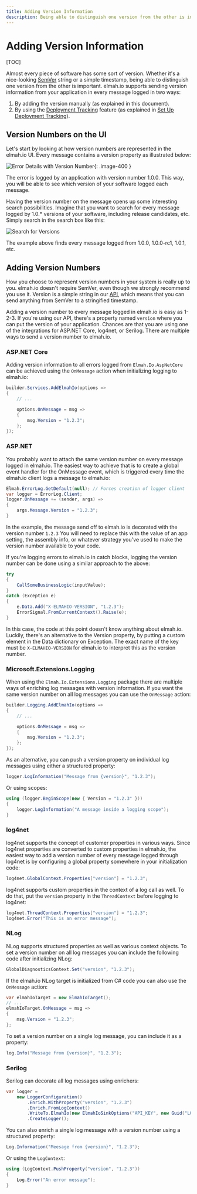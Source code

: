 ```yaml
---
title: Adding Version Information
description: Being able to distinguish one version from the other is important. elmah.io supports versioning as described in this document.
---
```


# Adding Version Information

[TOC]

Almost every piece of software has some sort of version. Whether it's a nice-looking [SemVer](https://semver.org/) string or a simple timestamp, being able to distinguish one version from the other is important. elmah.io supports sending version information from your application in every message logged in two ways:

1. By adding the version manually (as explained in this document).
2. By using the [Deployment Tracking](https://elmah.io/features/deployment-tracking/) feature (as explained in [Set Up Deployment Tracking](setup-deployment-tracking.md)).

## Version Numbers on the UI
Let's start by looking at how version numbers are represented in the elmah.io UI. Every message contains a version property as illustrated below:

![Error Details with Version Number](images/version-details-v2.png){: .image-400 }

The error is logged by an application with version number 1.0.0. This way, you will be able to see which version of your software logged each message.

Having the version number on the message opens up some interesting search possibilities. Imagine that you want to search for every message logged by 1.0.* versions of your software, including release candidates, etc. Simply search in the search box like this:

![Search for Versions](images/version-search-v2.png)

The example above finds every message logged from 1.0.0, 1.0.0-rc1, 1.0.1, etc.

## Adding Version Numbers

How you choose to represent version numbers in your system is really up to you. elmah.io doesn't require SemVer, even though we strongly recommend you use it. Version is a simple string in our [API](https://elmah.io/api/v3/), which means that you can send anything from SemVer to a stringified timestamp.

Adding a version number to every message logged in elmah.io is easy as 1-2-3. If you're using our API, there's a property named `version` where you can put the version of your application. Chances are that you are using one of the integrations for ASP.NET Core, log4net, or Serilog. There are multiple ways to send a version number to elmah.io.

### ASP.NET Core

Adding version information to all errors logged from `Elmah.Io.AspNetCore` can be achieved using the `OnMessage` action when initializing logging to elmah.io:

```csharp
builder.Services.AddElmahIo(options =>
{
    // ...

    options.OnMessage = msg =>
    {
        msg.Version = "1.2.3";
    };
});
```

### ASP.NET

You probably want to attach the same version number on every message logged in elmah.io. The easiest way to achieve that is to create a global event handler for the OnMessage event, which is triggered every time the elmah.io client logs a message to elmah.io:

```csharp
Elmah.ErrorLog.GetDefault(null); // Forces creation of logger client
var logger = ErrorLog.Client;
logger.OnMessage += (sender, args) =>
{
    args.Message.Version = "1.2.3";
}
```

In the example, the message send off to elmah.io is decorated with the version number `1.2.3` You will need to replace this with the value of an app setting, the assembly info, or whatever strategy you've used to make the version number available to your code.

If you're logging errors to elmah.io in catch blocks, logging the version number can be done using a similar approach to the above:

```csharp
try
{
    CallSomeBusinessLogic(inputValue);
}
catch (Exception e)
{
    e.Data.Add("X-ELMAHIO-VERSION", "1.2.3");
    ErrorSignal.FromCurrentContext().Raise(e);
}
```

In this case, the code at this point doesn't know anything about elmah.io. Luckily, there's an alternative to the Version property, by putting a custom element in the Data dictionary on Exception. The exact name of the key must be `X-ELMAHIO-VERSION` for elmah.io to interpret this as the version number.

### Microsoft.Extensions.Logging

When using the `Elmah.Io.Extensions.Logging` package there are multiple ways of enriching log messages with version information. If you want the same version number on all log messages you can use the `OnMessage` action:

```csharp
builder.Logging.AddElmahIo(options =>
{
    // ...

    options.OnMessage = msg =>
    {
        msg.Version = "1.2.3";
    };
});
```

As an alternative, you can push a version property on individual log messages using either a structured property:

```csharp
logger.LogInformation("Message from {version}", "1.2.3");
```

Or using scopes:

```csharp
using (logger.BeginScope(new { Version = "1.2.3" }))
{
    logger.LogInformation("A message inside a logging scope");
}
```

### log4net

log4net supports the concept of customer properties in various ways. Since log4net properties are converted to custom properties in elmah.io, the easiest way to add a version number of every message logged through log4net is by configuring a global property somewhere in your initialization code:

```csharp
log4net.GlobalContext.Properties["version"] = "1.2.3";
```

log4net supports custom properties in the context of a log call as well. To do that, put the `version` property in the `ThreadContext` before logging to log4net:

```csharp
log4net.ThreadContext.Properties["version"] = "1.2.3";
log4net.Error("This is an error message");
```

### NLog

NLog supports structured properties as well as various context objects. To set a version number on all log messages you can include the following code after initializing NLog:

```csharp
GlobalDiagnosticsContext.Set("version", "1.2.3");
```

If the elmah.io NLog target is initialized from C# code you can also use the `OnMessage` action:

```csharp
var elmahIoTarget = new ElmahIoTarget();
// ...
elmahIoTarget.OnMessage = msg =>
{
    msg.Version = "1.2.3";
};
```

To set a version number on a single log message, you can include it as a property:

```csharp
log.Info("Message from {version}", "1.2.3");
```

### Serilog

Serilog can decorate all log messages using enrichers:

```csharp
var logger =
    new LoggerConfiguration()
        .Enrich.WithProperty("version", "1.2.3")
        .Enrich.FromLogContext()
        .WriteTo.ElmahIo(new ElmahIoSinkOptions("API_KEY", new Guid("LOG_ID")))
        .CreateLogger();
```

You can also enrich a single log message with a version number using a structured property:

```csharp
Log.Information("Meesage from {version}", "1.2.3");
```

Or using the `LogContext`:

```csharp
using (LogContext.PushProperty("version", "1.2.3"))
{
    Log.Error("An error message");
}
```